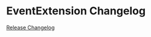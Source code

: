 # EventExtension Changelog

[Release Changelog](https://github.com/spryker/event-extension/releases)
